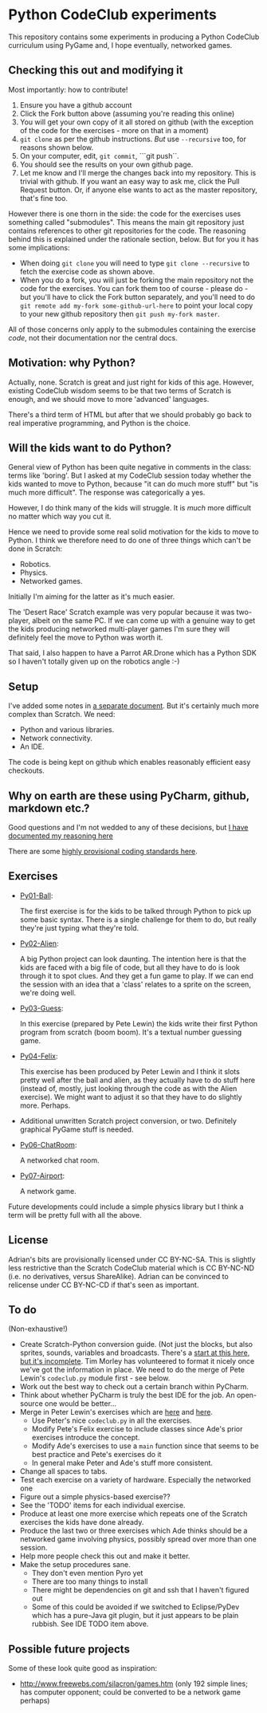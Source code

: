 Python CodeClub experiments
============================

This repository contains some experiments in producing a Python CodeClub curriculum
using PyGame and, I hope eventually, networked games.

Checking this out and modifying it
-------------------

Most importantly: how to contribute!

1. Ensure you have a github account
2. Click the Fork button above (assuming you're reading this online)
3. You will get your own copy of it all stored on github (with the exception of the code for the exercises - more on that in a moment)
4. ```git clone``` as per the github instructions. _But_ use ```--recursive``` too, for reasons shown below.
5. On your computer, edit, ```git commit```, ```git push``.
6. You should see the results on your own github page.
7. Let me know and I'll merge the changes back into my repository. This is trivial with github. If you want an easy way to ask me, click the Pull Request button. Or, if anyone else wants to act as the master repository, that's fine too.

However there is one thorn in the side: the code for the exercises uses something called "submodules". This means the main git repository just contains references to other git repositories for the code. The reasoning behind this is explained under the rationale section, below. But for you it has some implications:
* When doing ```git clone``` you will need to type ```git clone --recursive``` to fetch the exercise code as shown above.
* When you do a fork, you will just be forking the main repository not the code for the exercises. You can fork them too of course - please do - but you'll have to click the Fork button separately, and you'll need to do ```git remote add my-fork some-github-url-here``` to point your local copy to your new github repository then ```git push my-fork master```.

All of those concerns only apply to the submodules containing the exercise _code_, not their documentation nor the central docs.

Motivation: why Python?
---------

Actually, none. Scratch is great and just right for kids of this age. However, existing CodeClub wisdom seems to be that two terms of Scratch is enough, and we should move to more 'advanced' languages.

There's a third term of HTML but after that we should probably go back to real imperative programming, and Python is the choice.

Will the kids want to do Python?
------------------------

General view of Python has been quite negative in comments in the class: terms like 'boring'. But I asked at my CodeClub session today whether the kids wanted to move to Python, because "it can do much more stuff" but "is much more difficult". The response was categorically a yes.

However, I do think many of the kids will struggle. It is _much_ more difficult no matter which way you cut it.

Hence we need to provide some real solid motivation for the kids to move to Python. I think we therefore need to do one of three things which can't be done in Scratch:

* Robotics.
* Physics.
* Networked games.

Initially I'm aiming for the latter as it's much easier.

The 'Desert Race' Scratch example was very popular because it was two-player, albeit on the same PC. If we can come up with a genuine way to get the kids producing networked multi-player games I'm sure they will definitely feel the move to Python was worth it.

That said, I also happen to have a Parrot AR.Drone which has a Python SDK so I haven't totally given up on the robotics angle :-)

Setup
------

I've added some notes in [a separate document](setup/setup.md). But it's certainly much more complex than Scratch. We need:

* Python and various libraries.
* Network connectivity.
* An IDE.

The code is being kept on github which enables reasonably efficient easy checkouts.

Why on earth are these using PyCharm, github, markdown etc.?
---------------------------------------
Good questions and I'm not wedded to any of these decisions, but [I have documented my reasoning here](setup/rationale.md)

There are some [highly provisional coding standards here](docs/code-guidelines.md).

Exercises
---------------------------------------

* [Py01-Ball](exercises/Py01-Ball/docs/README.md):

  The first exercise is for the kids to be talked through Python to pick up some basic syntax. There is a single challenge for them to do, but really they're just typing what they're told.

* [Py02-Alien](exercises/Py02-Alien/docs/README.md):

  A big Python project can look daunting. The intention here is that the kids are faced with a big file of code, but all they have to do is look through it to spot clues. And they get a fun game to play. If we can end the session with an idea that a 'class' relates to a sprite on the screen, we're doing well.

* [Py03-Guess](exercises/Py03-Guess/README.md):

  In this exercise (prepared by Pete Lewin) the kids write their first Python program from scratch (boom boom). It's a textual number guessing game.

* [Py04-Felix](exercises/Py04-Felix/docs/README.md):

  This exercise has been produced by Peter Lewin and I think it slots pretty well after the ball and alien, as they actually have to do stuff here (instead of, mostly, just looking through the code as with the Alien exercise). We might want to adjust it so that they have to do slightly more. Perhaps.

* Additional unwritten Scratch project conversion, or two. Definitely graphical PyGame stuff is needed.

* [Py06-ChatRoom](exercises/Py06-ChatRoom/docs/README.md):

  A networked chat room.

* [Py07-Airport](exercises/Py07-Airport/docs/README.md):

  A network game.

Future developments could include a simple physics library but I think a term will be pretty full with all the above.

License 
-------

Adrian's bits are provisionally licensed under CC BY-NC-SA. This is slightly less restrictive than the Scratch CodeClub material which is CC BY-NC-ND (i.e. no derivatives, versus ShareAlike). Adrian can be convinced to relicense under CC BY-NC-CD if that's seen as important.

To do
------

(Non-exhaustive!)

* Create Scratch-Python conversion guide. (Not just the blocks, but also sprites, sounds, variables and broadcasts. There's a [start at this here, but it's incomplete](docs/scratch-python-cheatsheet/README.md). Tim Morley has volunteered to format it nicely once we've got the information in place. We need to do the merge of Pete Lewin's ```codeclub.py``` module first - see below.
* Work out the best way to check out a certain branch within PyCharm.
* Think about whether PyCharm is truly the best IDE for the job. An open-source one would be better...
* Merge in Peter Lewin's exercises which are [here](exercises/PyNotSureYet-Guess/README.md) and [here](exercises/PyNotSureYet-Felix_Tutorial/README.md).
  * Use Peter's nice ```codeclub.py``` in all the exercises.
  * Modify Pete's Felix exercise to include classes since Ade's prior exercises introduce the concept.
  * Modify Ade's exercises to use a ```main``` function since that seems to be best practice and Pete's exercises do it
  * In general make Peter and Ade's stuff more consistent.
* Change all spaces to tabs.
* Test each exercise on a variety of hardware. Especially the networked one
* Figure out a simple physics-based exercise??
* See the 'TODO' items for each individual exercise.
* Produce at least one more exercise which repeats one of the Scratch exercises the kids have done already.
* Produce the last two or three exercises which Ade thinks should be a networked game involving physics, possibly spread over more than one session.
* Help more people check this out and make it better.
* Make the setup procedures sane.
  * They don't even mention Pyro yet
  * There are too many things to install
  * There might be dependencies on git and ssh that I haven't figured out
  * Some of this could be avoided if we switched to Eclipse/PyDev which has a pure-Java git plugin, but it just appears to be plain rubbish. See IDE TODO item above.

Possible future projects
---------------

Some of these look quite good as inspiration:
* http://www.freewebs.com/silacron/games.htm (only 192 simple lines; has computer opponent; could be converted to be a network game perhaps)

